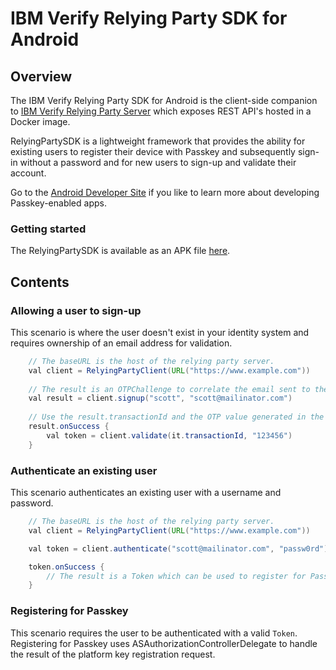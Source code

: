 # IBM Verify Relying Party SDK for Android

## Overview

The IBM Verify Relying Party SDK for Android is the client-side companion to [IBM Verify Relying Party Server](https://github.com/ibm-security-verify/webauthn-relying-party-server-swift) which exposes REST API's hosted in a Docker image.

RelyingPartySDK is a lightweight framework that provides the ability for existing users to register their device with Passkey and subsequently sign-in without a password and for new users to sign-up and validate their account.

Go to the [Android Developer Site](https://passkeys.dev/docs/reference/android/) if you like to learn more about developing Passkey-enabled apps.

### Getting started
The RelyingPartySDK is available as an APK file [here](https://github.com/ibm-security-verify/webauthn-relying-party-sdk-android/releases).

## Contents
### Allowing a user to sign-up
This scenario is where the user doesn't exist in your identity system and requires ownership of an email address for validation.

```java
    // The baseURL is the host of the relying party server.
    val client = RelyingPartyClient(URL("https://www.example.com"))
    
    // The result is an OTPChallenge to correlate the email sent to the email address.
    val result = client.signup("scott", "scott@mailinator.com")
    
    // Use the result.transactionId and the OTP value generated in the email to validate. If successful, the returned Token can be used to register for Passkey.
    result.onSuccess { 
        val token = client.validate(it.transactionId, "123456")
    }
```

### Authenticate an existing user
This scenario authenticates an existing user with a username and password.

```java
    // The baseURL is the host of the relying party server.
    val client = RelyingPartyClient(URL("https://www.example.com"))

    val token = client.authenticate("scott@mailinator.com", "passw0rd")

    token.onSuccess {
        // The result is a Token which can be used to register for Passkey.
    }
```

### Registering for Passkey
This scenario requires the user to be authenticated with a valid `Token`. Registering for Passkey uses ASAuthorizationControllerDelegate to handle the result of the platform key registration request.
